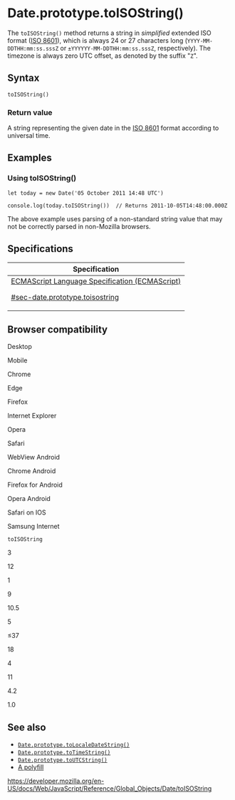 # Date.prototype.toISOString()

The `toISOString()` method returns a string in _simplified_ extended ISO format ([ISO 8601](https://en.wikipedia.org/wiki/ISO_8601)), which is always 24 or 27 characters long (`YYYY-MM-DDTHH:mm:ss.sssZ` or `±YYYYYY-MM-DDTHH:mm:ss.sssZ`, respectively). The timezone is always zero UTC offset, as denoted by the suffix "`Z`".

## Syntax

    toISOString()

### Return value

A string representing the given date in the [ISO 8601](https://en.wikipedia.org/wiki/ISO_8601) format according to universal time.

## Examples

### Using toISOString()

    let today = new Date('05 October 2011 14:48 UTC')

    console.log(today.toISOString())  // Returns 2011-10-05T14:48:00.000Z

The above example uses parsing of a non-standard string value that may not be correctly parsed in non-Mozilla browsers.

## Specifications

<table><thead><tr class="header"><th>Specification</th></tr></thead><tbody><tr class="odd"><td><a href="https://tc39.es/ecma262/#sec-date.prototype.toisostring">ECMAScript Language Specification (ECMAScript) 
<br/>

<span class="small">#sec-date.prototype.toisostring</span></a></td></tr></tbody></table>

## Browser compatibility

Desktop

Mobile

Chrome

Edge

Firefox

Internet Explorer

Opera

Safari

WebView Android

Chrome Android

Firefox for Android

Opera Android

Safari on IOS

Samsung Internet

`toISOString`

3

12

1

9

10.5

5

≤37

18

4

11

4.2

1.0

## See also

-   [`Date.prototype.toLocaleDateString()`](tolocaledatestring)
-   [`Date.prototype.toTimeString()`](totimestring)
-   [`Date.prototype.toUTCString()`](toutcstring)
-   [A polyfill](https://github.com/behnammodi/polyfill/blob/master/date.polyfill.js)

<a href="https://developer.mozilla.org/en-US/docs/Web/JavaScript/Reference/Global_Objects/Date/toISOString" class="_attribution-link">https://developer.mozilla.org/en-US/docs/Web/JavaScript/Reference/Global_Objects/Date/toISOString</a>
